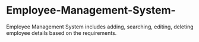 # Employee-Management-System-
Employee Management System includes adding, searching, editing, deleting employee details based on the requirements.
